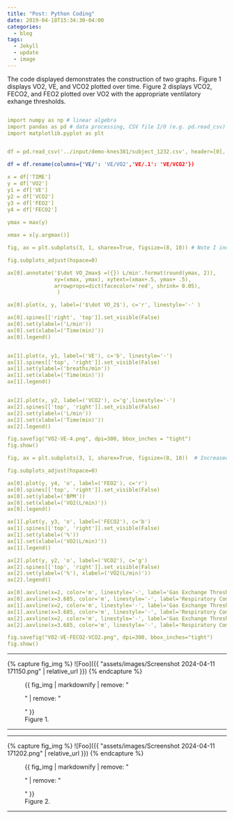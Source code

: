 ```yaml
---
title: "Post: Python Coding"
date: 2019-04-18T15:34:30-04:00
categories:
  - blog
tags:
  - Jekyll
  - update
  - image
---
```


The code displayed demonstrates the construction of two graphs. Figure 1 displays VO2, VE, and VCO2 plotted over time. Figure 2 displays VCO2, FECO2, and FEO2 plotted over VO2 with the appropriate ventilatory exhange thresholds. 

```yaml

import numpy as np # linear algebra
import pandas as pd # data processing, CSV file I/O (e.g. pd.read_csv)
import matplotlib.pyplot as plt


df = pd.read_csv('../input/demo-knes381/subject_1232.csv', header=[0], skiprows=[1,2,3])

df = df.rename(columns={'VE/': 'VE/VO2','VE/.1': 'VE/VCO2'})

x = df['TIME']
y = df['VO2']
y1 = df['VE']
y2 = df['VCO2']
y3 = df['FEO2']
y4 = df['FECO2']
 
ymax = max(y)

xmax = x[y.argmax()]

fig, ax = plt.subplots(3, 1, sharex=True, figsize=(8, 10)) # Note I increased the figure size here.

fig.subplots_adjust(hspace=0)

ax[0].annotate('$\dot VO_2max$ =({}) L/min'.format(round(ymax, 2)), 
               xy=(xmax, ymax), xytext=(xmax+.5, ymax+ .5),
               arrowprops=dict(facecolor='red', shrink= 0.05),
                )

ax[0].plot(x, y, label=('$\dot VO_2$'), c='r', linestyle='-' )

ax[0].spines[['right', 'top']].set_visible(False)
ax[0].set(ylabel=('L/min'))
ax[0].set(xlabel=('Time(min)'))
ax[0].legend()


ax[1].plot(x, y1, label=('VE'), c='b', linestyle='-')
ax[1].spines[['top', 'right']].set_visible(False)
ax[1].set(ylabel=('breaths/min'))
ax[1].set(xlabel=('Time(min)'))
ax[1].legend()


ax[2].plot(x, y2, label=('VCO2'), c='g',linestyle='-')
ax[2].spines[['top', 'right']].set_visible(False)
ax[2].set(ylabel=('L/min'))
ax[2].set(xlabel=('Time(min)'))
ax[2].legend()

fig.savefig("VO2-VE-4.png", dpi=300, bbox_inches = "tight")
fig.show()

fig, ax = plt.subplots(3, 1, sharex=True, figsize=(8, 10))  # Increased figure size for the third subplot

fig.subplots_adjust(hspace=0)

ax[0].plot(y, y4, 'o', label=('FEO2'), c='r')
ax[0].spines[['top', 'right']].set_visible(False)
ax[0].set(ylabel=('BPM'))
ax[0].set(xlabel=('VO2(L/min)'))
ax[0].legend()

ax[1].plot(y, y3, 'o', label=('FECO2'), c='b')
ax[1].spines[['top', 'right']].set_visible(False)
ax[1].set(ylabel=('%'))
ax[1].set(xlabel=('VO2(L/min)'))
ax[1].legend()

ax[2].plot(y, y2, 'o', label=('VCO2'), c='g')
ax[2].spines[['top', 'right']].set_visible(False)
ax[2].set(ylabel=('%'), xlabel=('VO2(L/min)'))
ax[2].legend()

ax[0].axvline(x=2, color='m', linestyle='-', label='Gas Exchange Threshold')
ax[0].axvline(x=3.685, color='m', linestyle='-', label='Respiratory Compensation')
ax[1].axvline(x=2, color='m', linestyle='-', label='Gas Exchange Threshold')
ax[1].axvline(x=3.685, color='m', linestyle='-', label='Respiratory Compensation')
ax[2].axvline(x=2, color='m', linestyle='-', label='Gas Exchange Threshold')
ax[2].axvline(x=3.685, color='m', linestyle='-', label='Respiratory Compensation')

fig.savefig("VO2-VE-FECO2-VCO2.png", dpi=300, bbox_inches="tight")
fig.show()
```

---

{% capture fig_img %}
![Foo]({{ "assets/images/Screenshot 2024-04-11 171150.png" | relative_url }})
{% endcapture %}

<figure>
  {{ fig_img | markdownify | remove: "<p>" | remove: "</p>" }}
  <figcaption>Figure 1.</figcaption>
</figure>

---

---

{% capture fig_img %}
![Foo]({{ "assets/images/Screenshot 2024-04-11 171202.png" | relative_url }})
{% endcapture %}

<figure>
  {{ fig_img | markdownify | remove: "<p>" | remove: "</p>" }}
  <figcaption>Figure 2.</figcaption>
</figure>

---
